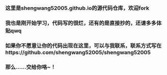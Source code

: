 ### 这里是shengwang52005.github.io的源代码仓库，欢迎fork
### 我也是刚开始学习，代码写的很烂，还有的是直接抄的，还请多多体贴qwq
### 如果你不愿意让你的代码出现在这里，可以与我联系，联系方式写在https://github.com/shengwang52005/shengwang52005
### 那么……交给你咯~！
